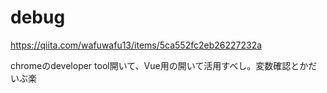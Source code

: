 # debug
https://qiita.com/wafuwafu13/items/5ca552fc2eb26227232a

chromeのdeveloper tool開いて、Vue用の開いて活用すべし。変数確認とかだいぶ楽